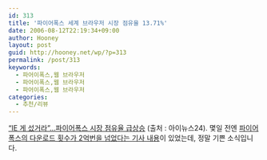 ```yaml
---
id: 313
title: '파이어폭스 세계 브라우저 시장 점유율 13.71%'
date: 2006-08-12T22:19:34+09:00
author: Hooney
layout: post
guid: http://hooney.net/wp/?p=313
permalink: /post/313
keywords:
  - 파어이폭스,웹 브라우저
  - 파어이폭스,웹 브라우저
  - 파어이폭스,웹 브라우저
categories:
  - 추천/리뷰
---
```

[&#8220;IE 게 섰거라&#8221;&#8230;파이어폭스 시장 점유율 급상승](http://news.media.daum.net/digital/computer/200608/12/inews24/v13672607.html) (출처 : 아이뉴스24). 몇일 전엔 [파이어폭스의 다운로드 횟수가 2억번을 넘었다는 기사 내용](http://news.media.daum.net/digital/computer/200608/11/dt/v13662184.html)이 있었는데, 정말 기쁜 소식입니다.